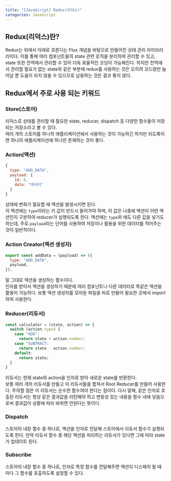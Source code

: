 ```yaml
---
title: "[JavaScript] Redux(리덕스)"
categories: JavaScript
---
```


## Redux(리덕스)란?

Redux는 위에서 아래로 흐른다는 Flux 개념을 바탕으로 만들어진 상태 관리 라이브러리이다. 이를 통해 여러 컴포넌트들의 state 관련 로직을 분리하여 관리할 수 있고, state 또한 전역에서 관리할 수 있어 더욱 효율적인 코딩이 가능해진다. 하지만 전역에서 관리할 필요가 없는 state와 같은 부분에 redux를 사용하는 것은 오히려 코드량만 늘어날 뿐 도움이 되지 않을 수 있으므로 남용하는 것은 결코 좋지 않다.

## Redux에서 주로 사용 되는 키워드

### Store(스토어)

리덕스로 상태를 관리할 때 필요한 state, reducer, dispatch 등 다양한 함수들이 저장되는 저장소라고 볼 수 있다.  
여러 개의 스토어를 하나의 애플리케이션에서 사용하는 것이 가능하긴 하지만 되도록이면 하나의 애플리케이션에 하나만 존재하는 것이 좋다.

### Action(액션)

```jsx
{
  type: "ADD_DATA",
  payload: {
    id: 0,
    data: "데이터"
  }
}
```

상태에 변화가 필요할 때 액션을 발생시키면 된다.  
이 액션에는 `type`이라는 키 값이 반드시 들어가야 하며, 이 값은 나중에 액션이 어떤 액션인지 구분하여 reducer가 실행되도록 한다. 액션에는 `type`외 에도 다른 값을 넣기도 하는데, 주로 `payload`라는 단어를 사용하여 저장이나 활용을 위한 데이터를 적어주는 것이 일반적이다.

### Action Creator(액션 생성자)

```jsx
export const addData = (payload) => ({
  type: "ADD_DATA",
  payload,
});
```

말 그대로 액션을 생성하는 함수이다.  
인자를 받아서 액션을 생성하기 때문에 여러 컴포넌트나 다른 데이터로 똑같은 액션을 활용이 가능하다. 보통 액션 생성자를 모아둔 파일을 따로 만들어 필요한 곳에서 import하여 사용한다.

### Reducer(리듀서)

```jsx
const calculator = (state, action) => {
  switch (action.type) {
    case "ADD":
      return state + action.number;
    case "SUBTRACT:
      return state - action.number;
    default:
      return state;
  }
}
```

리듀서는 현재 state와 action을 인자로 받아 새로운 state를 반환한다.  
보통 여러 개의 리듀서를 만들고 이 리듀서들을 합쳐서 Root Reducer를 만들어 사용한다.
주의할 점은 이 리듀서는 순수한 함수여야 한다는 점이다. 다시 말해, 같은 인자로 호출된 리듀서는 항상 같은 결과값을 리턴해야 하고 변동성 있는 내용을 함수 내에 넣음으로써 결과값이 상황에 따라 바뀌면 안된다는 뜻이다.

### Dispatch

스토어의 내장 함수 중 하나로, 액션을 인자로 전달해 스토어에서 리듀서 함수가 실행되도록 한다. 만약 리듀서 함수 중 해당 액션을 처리하는 리듀서가 있다면 그에 따라 state가 업데이트 된다.

### Subscribe

스토어의 내장 함수 중 하나로, 인자로 특정 함수를 전달해주면 액션이 디스패치 될 때 마다 그 함수를 호출하도록 설정할 수 있다.
